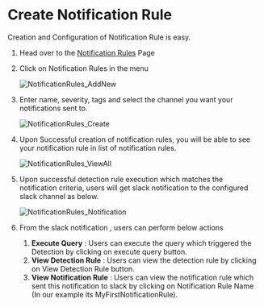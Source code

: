 # Create Notification Rule

Creation and Configuration of Notification Rule is easy.

1. Head over to the [Notification Rules](https://console.dassana.cloud) Page
2. Click on Notification Rules in the menu

   ![NotificationRules_AddNew](/img/notificationrules/notification-rules-addnew.png)
3. Enter name, severity, tags and select the channel you want your notifications sent to.

   ![NotificationRules_Create](/img/notificationrules/notification-rules-newRule.png)
4. Upon Successful creation of notification rules, you will be able to see your notification rule in list of notification rules.

   ![NotificationRules_ViewAll](/img/notificationrules/notification-rules-viewall.png)
5. Upon successful detection rule execution which matches the notification criteria, users will get slack notification to the configured slack channel as below.

   ![NotificationRules_Notification](/img/notificationrules/notification-rules-notification.png)
6. From the slack notification , users can perform below actions
    1. **Execute Query** : Users can execute the query which triggered the Detection by clicking on execute query button.
    2. **View Detection Rule** : Users can view the detection rule by clicking on View Detection Rule button.
    3. **View Notification Rule** : Users can view the notification rule which sent this notification to slack by clicking on Notification Rule Name (In our example its MyFirstNotificationRule).